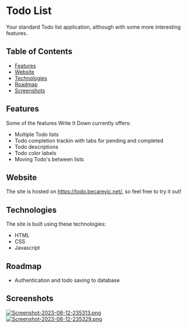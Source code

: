 # Todo List

Your standard Todo list application, although with some more interesting features.

## Table of Contents
* [Features](#features)
* [Website](#website)
* [Technologies](#technologies)
* [Roadmap](#roadmap)
* [Screenshots](#screenshots)

## Features

Some of the features Write It Down currently offers:
* Multiple Todo lists
* Todo completion trackin with tabs for pending and completed
* Todo descriptions
* Todo color labels
* Moving Todo's between lists

## Website

The site is hosted on https://todo.becarevic.net/, so feel free to try it out!

## Technologies

The site is built using these technologies:
* HTML
* CSS
* Javascript

## Roadmap

* Authentication and todo saving to database

## Screenshots

[![Screenshot-2023-08-12-235313.png](https://i.postimg.cc/P5zrrZQ6/Screenshot-2023-08-12-235313.png)](https://postimg.cc/dh3K5hXd)
[![Screenshot-2023-08-12-235329.png](https://i.postimg.cc/xdfjkCs9/Screenshot-2023-08-12-235329.png)](https://postimg.cc/Bjzfkq9z)
